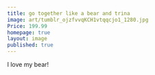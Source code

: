 ```yaml
---
title: go together like a bear and trina
image: art/tumblr_ojzfvvqKCH1vtqqcjo1_1280.jpg
Price: 199.99
homepage: true
layout: image
published: true
---
```

I love my bear!

